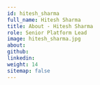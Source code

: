 ```yaml
---
id: hitesh_sharma
full_name: Hitesh Sharma
title: About - Hitesh Sharma
role: Senior Platform Lead
image: hitesh_sharma.jpg
about:
github:
linkedin:
weight: 14
sitemap: false
---
```

